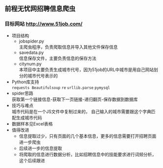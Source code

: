 ## 前程无忧网招聘信息爬虫
### 目标网站 http://www.51job.com/
- 项目结构
    - jobspider.py
    </br>主爬虫程序，负责爬取信息并导入其他文件保存信息
    - savedata.py
    </br>信息保存文件，主要负责信息的保存方法
    - citynum.py
    </br>本项目中主要负责生成城市代号，因为51job的URL中城市是用自己网站划分的城市代号表示的
- Python库支持
</br>`requests`
 `Beautifulsoup`
`re`
`urllib.parse`
`pymysql`
- spider思路
</br>获取第一个链接信息-获取下一页链接-递归翻页-保存数据到数据库
- 技巧与难点
</br>城市代码是在一个JS文件中复制过来的，
自己输入的城市需要跟这个字典匹配生成城市代码
- 数据样本见Excel表格
- 值得改进
    - 信息提取过少，只有页面的几个基本信息，更多的信息需要打开招聘页面进一步爬虫
    - 后续进一步的信息提取
    - 将爬取的信息进行数据分析，比如招聘信息中的技能要求进行词频分析，这个后续跟进

  
